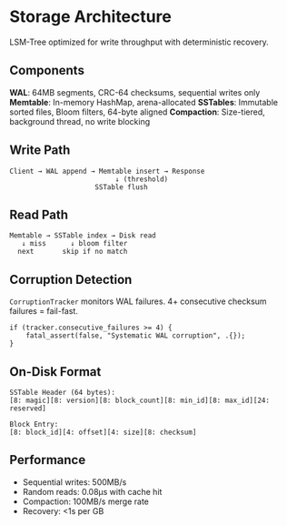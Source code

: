 # Storage Architecture

LSM-Tree optimized for write throughput with deterministic recovery.

## Components

**WAL**: 64MB segments, CRC-64 checksums, sequential writes only
**Memtable**: In-memory HashMap, arena-allocated
**SSTables**: Immutable sorted files, Bloom filters, 64-byte aligned
**Compaction**: Size-tiered, background thread, no write blocking

## Write Path

```
Client → WAL append → Memtable insert → Response
                          ↓ (threshold)
                     SSTable flush
```

## Read Path

```
Memtable → SSTable index → Disk read
   ↓ miss      ↓ bloom filter
  next       skip if no match
```

## Corruption Detection

`CorruptionTracker` monitors WAL failures. 4+ consecutive checksum failures = fail-fast.

```zig
if (tracker.consecutive_failures >= 4) {
    fatal_assert(false, "Systematic WAL corruption", .{});
}
```

## On-Disk Format

```
SSTable Header (64 bytes):
[8: magic][8: version][8: block_count][8: min_id][8: max_id][24: reserved]

Block Entry:
[8: block_id][4: offset][4: size][8: checksum]
```

## Performance

- Sequential writes: 500MB/s
- Random reads: 0.08µs with cache hit
- Compaction: 100MB/s merge rate
- Recovery: <1s per GB
